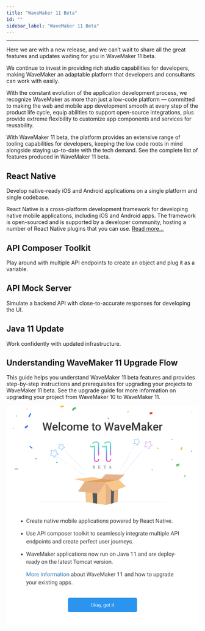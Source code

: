 ```yaml
---
title: "WaveMaker 11 Beta"
id: ""
sidebar_label: "WaveMaker 11 Beta"
---
```

---

Here we are with a new release, and we can’t wait to share all the great features and updates waiting for you in WaveMaker 11 beta.

We continue to invest in providing rich studio capabilities for developers, making WaveMaker an adaptable platform that developers and consultants can work with easily.

With the constant evolution of the application development process, we recognize WaveMaker as more than just a low-code platform — committed to making the web and mobile app development smooth at every step of the product life cycle, equip abilities to support open-source integrations, plus provide extreme flexibility to customize app components and services for reusability.

With WaveMaker 11 beta, the platform provides an extensive range of tooling capabilities for developers, keeping the low code roots in mind alongside staying up-to-date with the tech demand. See the complete list of features produced in WaveMaker 11 beta.

## React Native

Develop native-ready iOS and Android applications on a single platform and single codebase.

React Native is a cross-platform development framework for developing native mobile applications, including iOS and Android apps. The framework is open-sourced and is supported by a developer community, hosting a number of React Native plugins that you can use. [Read more...](/learn/react-native/react-native)

## API Composer Toolkit

Play around with multiple API endpoints to create an object and plug it as a variable.

## API Mock Server

Simulate a backend API with close-to-accurate responses for developing the UI.

## Java 11 Update

Work confidently with updated infrastructure.



## Understanding WaveMaker 11 Upgrade Flow

This guide helps you understand WaveMaker 11 beta features and provides step-by-step instructions and prerequisites for upgrading your projects to WaveMaker 11 beta. See the upgrade guide for more information on upgrading your project from WaveMaker 10 to WaveMaker 11.

![WaveMaker 11 beta](/learn/assets/wavemaker-11-beta.png)











